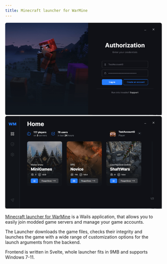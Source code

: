 ```yaml
---
title: Minecraft launcher for WarMine
---
```


![WarMine Screenshot](../../../../assets/showcase-images/warmine1.png)
![WarMine Screenshot](../../../../assets/showcase-images/warmine2.png)

[Minecraft launcher for WarMine](https://warmine.ru/) is a Wails application,
that allows you to easily join modded game servers and manage your game
accounts.

The Launcher downloads the game files, checks their integrity and launches the
game with a wide range of customization options for the launch arguments from
the backend.

Frontend is written in Svelte, whole launcher fits in 9MB and supports Windows
7-11.
